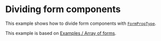 # Dividing form components
This example shows how to divide form components with [`FormPropType`](/types/FormPropType).

<CodeSandbox src="https://codesandbox.io/embed/vue-yup-form-dividing-form-components-mpjcfz?fontsize=14&hidenavigation=1&theme=dark" />

This example is based on [Examples / Array of forms](/examples/array-of-forms).
